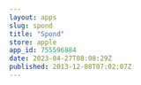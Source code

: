 ```yaml
---
layout: apps
slug: spond
title: "Spond"
store: apple
app_id: 755596884
date: 2023-04-27T08:08:29Z
published: 2013-12-08T07:02:07Z
---
```

